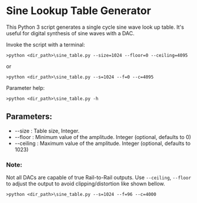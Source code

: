 # Sine Lookup Table Generator
This Python 3 script generates a single cycle sine wave look up table. It's useful for digital synthesis of sine waves with a DAC.

Invoke the script with a terminal:
```
>python <dir_path>\sine_table.py --size=1024 --floor=0 --ceiling=4095
```
or
```
>python <dir_path>\sine_table.py --s=1024 --f=0 --c=4095
```
Parameter help:
```
>python <dir_path>\sine_table.py -h
```

## Parameters:
* --size : Table size, Integer.
* --floor : Minimum value of the amplitude. Integer (optional, defaults to 0)
* --ceiling : Maximum value of the amplitude. Integer (optional, defaults to 1023)

### Note:
Not all DACs are capable of true Rail-to-Rail outputs.
Use `--ceiling`, `--floor` to adjust the output to avoid clipping/distortion like shown bellow.
```
>python <dir_path>\sine_table.py --s=1024 --f=96 --c=4000
```
